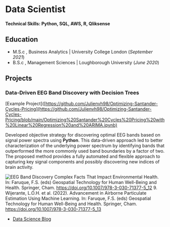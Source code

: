 # Data Scientist

#### Technical Skills: Python, SQL, AWS, R, Qliksense

## Education						       		
- M.S.c , Business Analytics	| University College London (_September 2021_)	 			        		
- B.S.c , Management Sciences | Loughborough University (_June 2020_)

## Projects
### Data-Driven EEG Band Discovery with Decision Trees
[Example Project]([https://github.com/Julienvh98/Optimizing-Santander-Cycles-Pricing](https://github.com/Julienvh98/Optimizing-Santander-Cycles-Pricing/blob/main/Optimizing%20Santander%20Cycles%20Pricing%20with%20Linear%20Regression%20and%20ARIMA.ipynb)

Developed objective strategy for discovering optimal EEG bands based on signal power spectra using **Python**. This data-driven approach led to better characterization of the underlying power spectrum by identifying bands that outperformed the more commonly used band boundaries by a factor of two. The proposed method provides a fully automated and flexible approach to capturing key signal components and possibly discovering new indices of brain activity.

![EEG Band Discovery](/assets/img/eeg_band_discovery.jpeg)
 Complex Facts That Impact Environmental Health. In: Faruque, F.S. (eds) Geospatial Technology for Human Well-Being and Health. Springer, Cham. https://doi.org/10.1007/978-3-030-71377-5_12
9. Wijerante, L.O.H. et al. (2022). Advancement in Airborne Particulate Estimation Using Machine Learning. In: Faruque, F.S. (eds) Geospatial Technology for Human Well-Being and Health. Springer, Cham. https://doi.org/10.1007/978-3-030-71377-5_13

- [Data Science Blog](https://medium.com/@shawhin)
